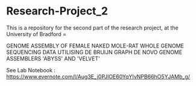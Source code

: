# Research-Project_2
This is a repository for the second part of the research project, at the University of Bradford = 

GENOME ASSEMBLY OF FEMALE NAKED MOLE-RAT WHOLE GENOME SEQUENCING DATA UTILISING DE BRUIJN GRAPH DE NOVO GENOME ASSEMBLERS 'ABYSS' AND 'VELVET'

See Lab Notebook : https://www.evernote.com/l/Aug3E_j0PJlOE60YqYIvNPB66hO5YJAMb_g/
